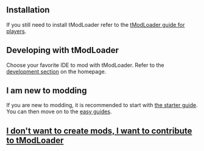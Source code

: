## Installation
If you still need to install tModLoader refer to the [tModLoader guide for players](tModLoader-guide-for-players).

## Developing with tModLoader
Choose your favorite IDE to mod with tModLoader. Refer to the [development section](home#development) on the homepage.

## I am new to modding
If you are new to modding, it is recommended to start with [the starter guide](Basic-tModLoader-Modding-Guide). You can then move on to the [easy guides](home#easy-guides).

## [I don't want to create mods, I want to contribute to tModLoader](tModLoader-guide-for-contributors)